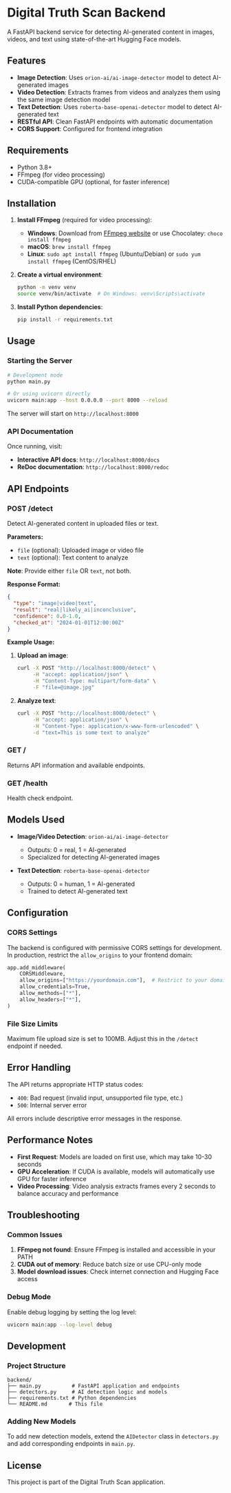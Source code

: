 # Digital Truth Scan Backend

A FastAPI backend service for detecting AI-generated content in images, videos, and text using state-of-the-art Hugging Face models.

## Features

- **Image Detection**: Uses `orion-ai/ai-image-detector` model to detect AI-generated images
- **Video Detection**: Extracts frames from videos and analyzes them using the same image detection model
- **Text Detection**: Uses `roberta-base-openai-detector` model to detect AI-generated text
- **RESTful API**: Clean FastAPI endpoints with automatic documentation
- **CORS Support**: Configured for frontend integration

## Requirements

- Python 3.8+
- FFmpeg (for video processing)
- CUDA-compatible GPU (optional, for faster inference)

## Installation

1. **Install FFmpeg** (required for video processing):
   - **Windows**: Download from [FFmpeg website](https://ffmpeg.org/download.html) or use Chocolatey: `choco install ffmpeg`
   - **macOS**: `brew install ffmpeg`
   - **Linux**: `sudo apt install ffmpeg` (Ubuntu/Debian) or `sudo yum install ffmpeg` (CentOS/RHEL)

2. **Create a virtual environment**:
   ```bash
   python -m venv venv
   source venv/bin/activate  # On Windows: venv\Scripts\activate
   ```

3. **Install Python dependencies**:
   ```bash
   pip install -r requirements.txt
   ```

## Usage

### Starting the Server

```bash
# Development mode
python main.py

# Or using uvicorn directly
uvicorn main:app --host 0.0.0.0 --port 8000 --reload
```

The server will start on `http://localhost:8000`

### API Documentation

Once running, visit:
- **Interactive API docs**: `http://localhost:8000/docs`
- **ReDoc documentation**: `http://localhost:8000/redoc`

## API Endpoints

### POST /detect

Detect AI-generated content in uploaded files or text.

**Parameters:**
- `file` (optional): Uploaded image or video file
- `text` (optional): Text content to analyze

**Note**: Provide either `file` OR `text`, not both.

**Response Format:**
```json
{
  "type": "image|video|text",
  "result": "real|likely_ai|inconclusive",
  "confidence": 0.0-1.0,
  "checked_at": "2024-01-01T12:00:00Z"
}
```

**Example Usage:**

1. **Upload an image**:
   ```bash
   curl -X POST "http://localhost:8000/detect" \
        -H "accept: application/json" \
        -H "Content-Type: multipart/form-data" \
        -F "file=@image.jpg"
   ```

2. **Analyze text**:
   ```bash
   curl -X POST "http://localhost:8000/detect" \
        -H "accept: application/json" \
        -H "Content-Type: application/x-www-form-urlencoded" \
        -d "text=This is some text to analyze"
   ```

### GET /

Returns API information and available endpoints.

### GET /health

Health check endpoint.

## Models Used

- **Image/Video Detection**: `orion-ai/ai-image-detector`
  - Outputs: 0 = real, 1 = AI-generated
  - Specialized for detecting AI-generated images

- **Text Detection**: `roberta-base-openai-detector`
  - Outputs: 0 = human, 1 = AI-generated
  - Trained to detect AI-generated text

## Configuration

### CORS Settings

The backend is configured with permissive CORS settings for development. In production, restrict the `allow_origins` to your frontend domain:

```python
app.add_middleware(
    CORSMiddleware,
    allow_origins=["https://yourdomain.com"],  # Restrict to your domain
    allow_credentials=True,
    allow_methods=["*"],
    allow_headers=["*"],
)
```

### File Size Limits

Maximum file upload size is set to 100MB. Adjust this in the `/detect` endpoint if needed.

## Error Handling

The API returns appropriate HTTP status codes:
- `400`: Bad request (invalid input, unsupported file type, etc.)
- `500`: Internal server error

All errors include descriptive error messages in the response.

## Performance Notes

- **First Request**: Models are loaded on first use, which may take 10-30 seconds
- **GPU Acceleration**: If CUDA is available, models will automatically use GPU for faster inference
- **Video Processing**: Video analysis extracts frames every 2 seconds to balance accuracy and performance

## Troubleshooting

### Common Issues

1. **FFmpeg not found**: Ensure FFmpeg is installed and accessible in your PATH
2. **CUDA out of memory**: Reduce batch size or use CPU-only mode
3. **Model download issues**: Check internet connection and Hugging Face access

### Debug Mode

Enable debug logging by setting the log level:
```bash
uvicorn main:app --log-level debug
```

## Development

### Project Structure

```
backend/
├── main.py          # FastAPI application and endpoints
├── detectors.py     # AI detection logic and models
├── requirements.txt # Python dependencies
└── README.md       # This file
```

### Adding New Models

To add new detection models, extend the `AIDetector` class in `detectors.py` and add corresponding endpoints in `main.py`.

## License

This project is part of the Digital Truth Scan application.
